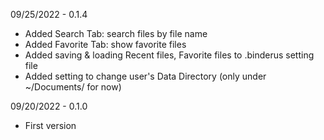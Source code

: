 09/25/2022 - 0.1.4
- Added Search Tab: search files by file name
- Added Favorite Tab: show favorite files
- Added saving & loading Recent files, Favorite files to .binderus setting file
- Added setting to change user's Data Directory (only under ~/Documents/ for now)

09/20/2022 - 0.1.0
- First version

